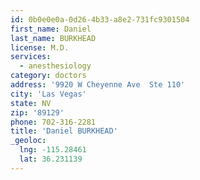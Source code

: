 ```yaml
---
id: 0b0e0e0a-0d26-4b33-a8e2-731fc9301504
first_name: Daniel
last_name: BURKHEAD
license: M.D.
services:
  - anesthesiology
category: doctors
address: '9920 W Cheyenne Ave  Ste 110'
city: 'Las Vegas'
state: NV
zip: '89129'
phone: 702-316-2281
title: 'Daniel BURKHEAD'
_geoloc:
  lng: -115.28461
  lat: 36.231139
---
```

